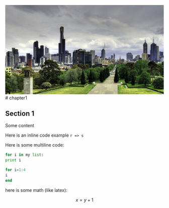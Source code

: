 [![](australia_melbourne_skyscrapers_nature_park_beautiful_walk_buildings_47951_2560x1440.jpg)]()# chapter1


## Section 1
Some content

Here is an inline code example `r => s`

Here is some multiline code:

```python
for i in my list:
print i

```

```matlab
for i=1:4
i
end
```
here is some math (like latex):

$$ x=y+1 $$


